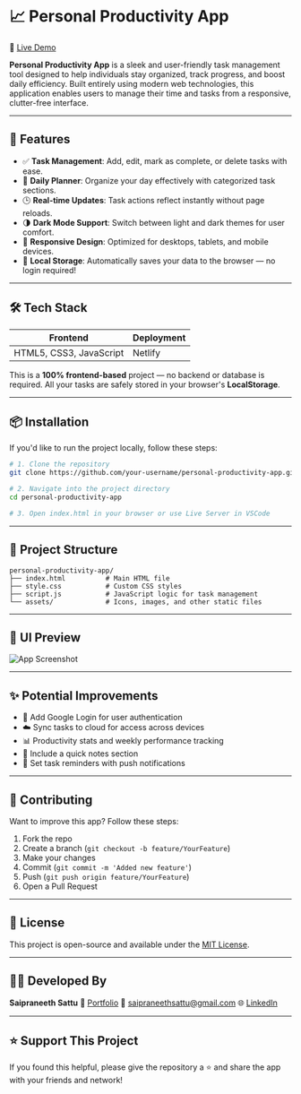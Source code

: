 
# 📈 Personal Productivity App

🚀 [Live Demo](https://personal-productivity-web-app.netlify.app/)

**Personal Productivity App** is a sleek and user-friendly task management tool designed to help individuals stay organized, track progress, and boost daily efficiency. Built entirely using modern web technologies, this application enables users to manage their time and tasks from a responsive, clutter-free interface.

---

## 🧠 Features

- ✅ **Task Management**: Add, edit, mark as complete, or delete tasks with ease.
- 📅 **Daily Planner**: Organize your day effectively with categorized task sections.
- 🕒 **Real-time Updates**: Task actions reflect instantly without page reloads.
- 🌗 **Dark Mode Support**: Switch between light and dark themes for user comfort.
- 📱 **Responsive Design**: Optimized for desktops, tablets, and mobile devices.
- 🔐 **Local Storage**: Automatically saves your data to the browser — no login required!

---

## 🛠️ Tech Stack

| Frontend | Deployment |
|----------|------------|
| HTML5, CSS3, JavaScript | Netlify |

This is a **100% frontend-based** project — no backend or database is required. All your tasks are safely stored in your browser's **LocalStorage**.

---

## 📦 Installation

If you'd like to run the project locally, follow these steps:

```bash
# 1. Clone the repository
git clone https://github.com/your-username/personal-productivity-app.git

# 2. Navigate into the project directory
cd personal-productivity-app

# 3. Open index.html in your browser or use Live Server in VSCode
````

---

## 📁 Project Structure

```
personal-productivity-app/
├── index.html          # Main HTML file
├── style.css           # Custom CSS styles
├── script.js           # JavaScript logic for task management
└── assets/             # Icons, images, and other static files
```

---

## 🎨 UI Preview

![App Screenshot](https://drive.google.com/drive/folders/1glvVHXRFocPuhiJ-XVsJ8crqzOGWNPEo?usp=sharing)


---

## ✨ Potential Improvements

* 🔐 Add Google Login for user authentication
* ☁️ Sync tasks to cloud for access across devices
* 📊 Productivity stats and weekly performance tracking
* 📝 Include a quick notes section
* 🔔 Set task reminders with push notifications

---

## 🙌 Contributing

Want to improve this app? Follow these steps:

1. Fork the repo
2. Create a branch (`git checkout -b feature/YourFeature`)
3. Make your changes
4. Commit (`git commit -m 'Added new feature'`)
5. Push (`git push origin feature/YourFeature`)
6. Open a Pull Request

---

## 📄 License

This project is open-source and available under the [MIT License](LICENSE).

---

## 👨‍💻 Developed By

**Saipraneeth Sattu**
🔗 [Portfolio](https://sattusaipraneeth.github.io/Portfolio-/)
📧 [saipraneethsattu@gmail.com](mailto:saipraneethsattu@gmail.com)
🌐 [LinkedIn](https://linkedin.com/in/saipraneethsattu) 

---

## ⭐️ Support This Project

If you found this helpful, please give the repository a ⭐️ and share the app with your friends and network!
